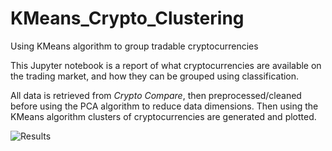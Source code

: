 # KMeans_Crypto_Clustering
Using KMeans algorithm to group tradable cryptocurrencies

This Jupyter notebook is a report of what cryptocurrencies are available on the trading market, and how they can be grouped using classification.

All data is retrieved from *Crypto Compare*, then preprocessed/cleaned before using the PCA algorithm to reduce data dimensions. Then using the KMeans algorithm clusters of cryptocurrencies are generated and plotted.

![Results](https://user-images.githubusercontent.com/29550860/150564072-6220b2d8-67d3-4ec5-9171-5dce97b38add.png)
